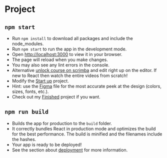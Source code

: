 # Project

## `npm start`

- Run `npm install` to download all packages and include the node_modules.
- Run `npm start` to run the app in the development mode.
- Open [http://localhost:3000](http://localhost:3000) to view it in your browser.
- The page will reload when you make changes.
- You may also see any lint errors in the console.
- Alternative [unlock course on scrimba](https://scrimba.com/learn/learnreact) and edit right up on the editor. If new to React then watch the entire videos from scratch!
- Modify the [Start up](https://scrimba.com/learn/learnreact/section-1-solo-project-coce646e88eea46f91af43ca4) project.
- Hint: use the [Figma](<https://www.figma.com/file/GOGTdQpMV7W3OBcBBI57qI/Digital-Business-Card-(Copy)?node-id=0%3A1>) file for the most accurate peek at the design
  (colors, sizes, fonts, etc.).
- Check out my [Finished](https://digital-business-card-app.netlify.app) project if you want.

## `npm run build`

- Builds the app for production to the `build` folder.
- It correctly bundles React in production mode and optimizes the build for the best performance. The build is minified and the filenames include the hashes.
- Your app is ready to be deployed!
- See the section about [deployment](https://facebook.github.io/create-react-app/docs/deployment) for more information.
